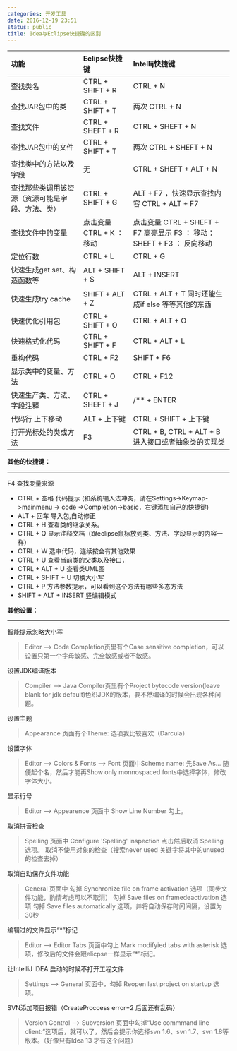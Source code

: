 ```yaml
---
categories: 开发工具
date: 2016-12-19 23:51
status: public
title: Idea与Eclipse快捷键的区别
---
```



|功能|Eclipse快捷键|Intellij快捷键|
|:--|:--|:--|
|查找类名         |CTRL + SHIFT + R   |CTRL + N|
|查找JAR包中的类  |CTRL + SHIFT + T   |两次 CTRL + N|
|查找文件       |CTRL + SHEFT + R       |CTRL + SHEFT + N|
|查找JAR包中的文件|CTRL + SHIFT + T    |两次 CTRL + SHEFT + N|
|查找类中的方法以及字段|无  |CTRL + SHEFT + ALT + N|
|查找那些类调用该资源（资源可能是字段、方法、类）|CTRL + SHIFT + G|ALT + F7 ，快速显示查找内容 CTRL + ALT + F7|
|查找文件中的变量   |点击变量 CTRL + K ：移动|点击变量 CTRL + SHEFT + F7 高亮显示 F3 ： 移动； SHEFT + F3 ： 反向移动|
|定位行数       |CTRL + L   |CTRL + G|
|快速生成get set、构造函数等  |ALT + SHIFT + S    |ALT + INSERT|
|快速生成try cache  |SHIFT + ALT + Z    |CTRL + ALT + T 同时还能生成if else 等等其他的东西|
|快速优化引用包    |CTRL + SHIFT + O   |CTRL + ALT + O|
|快速格式化代码    |CTRL + SHIFT + F   |CTRL + ALT + L|
|重构代码           |CTRL + F2      |SHIFT + F6|
|显示类中的变量、方法 |CTRL + O   |CTRL + F12|
|快速生产类、方法、字段注释 |CTRL + SHEFT + J    |/** + ENTER|
|代码行 上下移动   |ALT + 上下键  |CTRL + SHIFT + 上下键|
|打开光标处的类或方法 |F3 |CTRL + B, CTRL + ALT + B 进入接口或者抽象类的实现类|

**其他的快捷键：**
***
F4 查找变量来源
- CTRL + 空格 代码提示 (和系统输入法冲突，请在Settings->Keymap->mainmenu -> code ->Completion->basic，右键添加自己的快捷键)
- ALT + 回车  导入包,自动修正
- CTRL + H 查看类的继承关系。 
- CTRL + Q 显示注释文档（跟eclipse鼠标放到类、方法、字段显示的内容一样）
- CTRL + W 选中代码，连续按会有其他效果
- CTRL + U 查看当前类的父类以及接口，
- CTRL + ALT + U 查看类UML图
- CTRL + SHIFT + U 切换大小写
- CTRL + P 方法参数提示，可以看到这个方法有哪些多态方法
- SHIFT + ALT + INSERT 竖编辑模式

**其他设置：**
***
智能提示忽略大小写
> Editor --> Code Completion页里有个Case sensitive completion，可以设置只第一个字母敏感、完全敏感或者不敏感。

设置JDK编译版本
> Compiler --> Java Compiler页里有个Project bytecode version(leave blank for jdk default)色织JDK的版本，要不然编译的时候会出现各种问题。

设置主题
> Appearance 页面有个Theme: 选项我比较喜欢（Darcula）

设置字体
> Editor --> Colors & Fonts --> Font 页面中Scheme name: 先Save As... 随便起个名，然后才能再Show only monnospaced fonts中选择字体，修改字体大小。

显示行号
> Editor --> Appearence 页面中 Show Line Number 勾上。

取消拼音检查
> Spelling 页面中 Configure 'Spelling' inspection 点击然后取消 Spelling 选项。
取消不使用对象的检查（搜索never used 关键字将其中的unused的检查去掉）

取消自动保存文件功能
> General 页面中
勾掉 Synchronize file on frame activation 选项（同步文件功能，酌情考虑可以不取消）
勾掉 Save files on framedeactivation 选项
勾掉 Save files automatically 选项，并将自动保存时间间隔，设置为30秒

编辑过的文件显示“*”标记
> Editor –-> Editor Tabs 页面中勾上 Mark modifyied tabs with asterisk 选项，修改后的文件会跟elicpse一样显示“*”标记。

让IntelliJ IDEA 启动的时候不打开工程文件 
> Settings --> General 页面中，勾掉 Reopen last project on startup 选项。

SVN添加项目报错（CreateProccess error=2 后面还有乱码）
> Version Control --> Subversion 页面中勾掉“Use commmand line client:”选项后，就可以了，然后会提示你选择svn 1.6、svn 1.7、svn 1.8等版本。（好像只有Idea 13 才有这个问题）